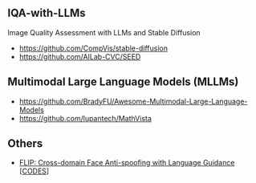 ## IQA-with-LLMs
Image Quality Assessment with LLMs and Stable Diffusion

- https://github.com/CompVis/stable-diffusion
- https://github.com/AILab-CVC/SEED

## Multimodal Large Language Models (MLLMs)

- https://github.com/BradyFU/Awesome-Multimodal-Large-Language-Models
- https://github.com/lupantech/MathVista

## Others

- [FLIP: Cross-domain Face Anti-spoofing with Language Guidance](https://openaccess.thecvf.com/content/ICCV2023/papers/Srivatsan_FLIP_Cross-domain_Face_Anti-spoofing_with_Language_Guidance_ICCV_2023_paper.pdf) [[CODES](https://github.com/koushiksrivats/FLIP)]
